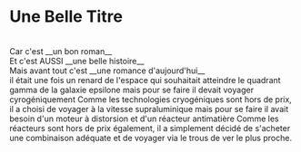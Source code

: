 # Une Belle Titre

<br>
Car c'est __un bon roman__ <br>
Et c'est AUSSI __une belle histoire__ <br>
Mais avant tout c'est __une romance d'aujourd'hui__ <br>
il était une fois un renard de l'espace qui souhaitait atteindre le quadrant gamma de la galaxie epsilone mais pour se faire il devait voyager cyrogéniquement  
Comme les technologies cryogéniques sont hors de prix, il a choisi de voyager à la vitesse supraluminique mais pour se faire il avait besoin d'un moteur à distorsion et  d'un réacteur antimatière 
Comme les réacteurs sont hors de prix également, il a simplement décidé de s'acheter une combinaison adéquate et de voyager via le trous de ver le plus proche. 